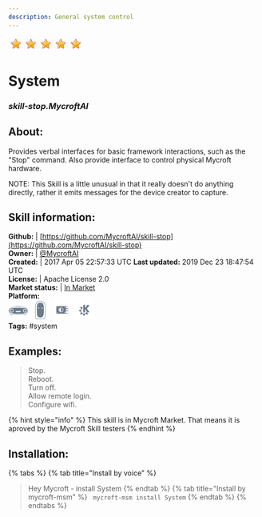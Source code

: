 ```yaml
---    
description: General system control  
---    
```

![](../.gitbook/assets/star.png)![](../.gitbook/assets/star.png)![](../.gitbook/assets/star.png)![](../.gitbook/assets/star.png)![](../.gitbook/assets/star.png)  
# System  
### _skill-stop.MycroftAI_  
## About:  
Provides verbal interfaces for basic framework interactions, such as the
"Stop" command.  Also provide interface to control physical Mycroft hardware.

NOTE: This Skill is a little unusual in that it really doesn't do anything
directly, rather it emits messages for the device creator to capture.

## Skill information:  
**Github:** | [https://github.com/MycroftAI/skill-stop](https://github.com/MycroftAI/skill-stop)  
**Owner:** | [@MycroftAI](https://github.com/MycroftAI)  
**Created:** | 2017 Apr 05 22:57:33 UTC  **Last updated:** 2019 Dec 23 18:47:54 UTC  
**License:** | Apache License 2.0  
**Market status:** | [In Market](https://market.mycroft.ai/skill/mycroft-stop)  
**Platform:**  
 ![](../.gitbook/assets/mark-1-icon.png)  ![](../.gitbook/assets/mark-2-icon.png)  ![](../.gitbook/assets/picroft-icon.png)  ![](../.gitbook/assets/kde.png)   
**Tags:** \#system   
## Examples:  
> Stop.  
> Reboot.  
> Turn off.  
> Allow remote login.  
> Configure wifi.  
  
{% hint style="info" %}
This skill is in Mycroft Market. That means it is aproved by the Mycroft Skill testers
{% endhint %}
    
## Installation:  
{% tabs %}
{% tab title="Install by voice" %}
> Hey Mycroft - install System
{% endtab %}
  {% tab title="Install by mycroft-msm" %}
``` mycroft-msm install System```
{% endtab %}
  {% endtabs %}
  